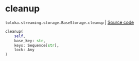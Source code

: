 # cleanup
`toloka.streaming.storage.BaseStorage.cleanup` | [Source code](https://github.com/Toloka/toloka-kit/blob/v1.1.4/src/streaming/storage.py#L37)

```python
cleanup(
    self,
    base_key: str,
    keys: Sequence[str],
    lock: Any
)
```

